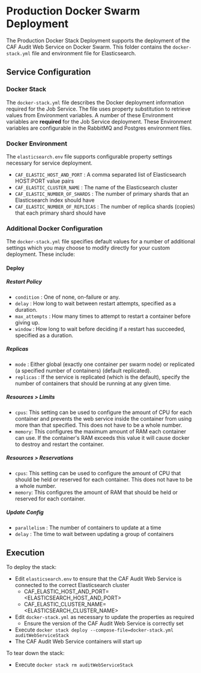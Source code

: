 # Production Docker Swarm Deployment

The Production Docker Stack Deployment supports the deployment of the CAF Audit Web Service on Docker Swarm. This folder contains the `docker-stack.yml` file and environment file for Elasticsearch.

## Service Configuration

### Docker Stack
The `docker-stack.yml` file describes the Docker deployment information required for the Job Service. The file uses property substitution to retrieve values from Environment variables. A number of these Environment variables are **required** for the Job Service deployment. These Environment variables are configurable in the RabbitMQ and Postgres environment files.

### Docker Environment
The `elasticsearch.env` file supports configurable property settings necessary for service deployment.
* `CAF_ELASTIC_HOST_AND_PORT` : A comma separated list of Elasticsearch HOST:PORT value pairs  
* `CAF_ELASTIC_CLUSTER_NAME` : The name of the Elasticsearch cluster  
* `CAF_ELASTIC_NUMBER_OF_SHARDS` : The number of primary shards that an Elasticsearch index should have  
* `CAF_ELASTIC_NUMBER_OF_REPLICAS` : The number of replica shards (copies) that each primary shard should have  

### Additional Docker Configuration
The `docker-stack.yml` file specifies default values for a number of additional settings which you may choose to modify directly for your custom deployment. These include:  

#### Deploy

##### Restart Policy
* `condition` : One of none, on-failure or any.
* `delay` : How long to wait between restart attempts, specified as a duration.
* `max_attempts` : How many times to attempt to restart a container before giving up.
* `window` : How long to wait before deciding if a restart has succeeded, specified as a duration.

##### Replicas
* `mode` : Either global (exactly one container per swarm node) or replicated (a specified number of containers) (default replicated).
* `replicas` : If the service is replicated (which is the default), specify the number of containers that should be running at any given time.

##### Resources > Limits
* `cpus`: This setting can be used to configure the amount of CPU for each container and prevents the web service inside the container from using more than that specified. This does not have to be a whole number.
* `memory`: This configures the maximum amount of RAM each container can use. If the container's RAM exceeds this value it will cause docker to destroy and restart the container.

##### Resources > Reservations
* `cpus`: This setting can be used to configure the amount of CPU that should be held or reserved for each container. This does not have to be a whole number.
* `memory`: This configures the amount of RAM that should be held or reserved for each container.

##### Update Config
* `parallelism` : The number of containers to update at a time
* `delay` : The time to wait between updating a group of containers

## Execution

To deploy the stack:
* Edit `elasticsearch.env` to ensure that the CAF Audit Web Service is connected to the correct Elasticsearch cluster
  * CAF\_ELASTIC\_HOST\_AND\_PORT=<ELASTICSEARCH\_HOST\_AND\_PORT> 
  * CAF\_ELASTIC\_CLUSTER\_NAME=<ELASTICSEARCH\_CLUSTER\_NAME>
* Edit `docker-stack.yml` as necessary to update the properties as required
  * Ensure the version of the CAF Audit Web Service is correctly set
* Execute `docker stack deploy --compose-file=docker-stack.yml auditWebServiceStack`  
* The CAF Audit Web Service containers will start up

To tear down the stack:
* Execute `docker stack rm auditWebServiceStack`